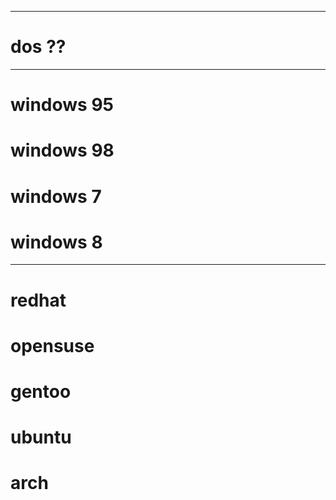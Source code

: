 -----------------------------------------
# dos ??
-----------------------------------------
# windows 95
# windows 98
# windows 7
# windows 8

-----------------------------------------
# redhat
# opensuse
# gentoo
# ubuntu
# arch
